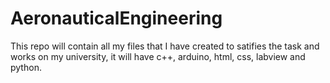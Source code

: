 # AeronauticalEngineering
This repo will contain all my files that I have created to satifies the task and works on my university, it will have c++, arduino, html, css, labview and python.
